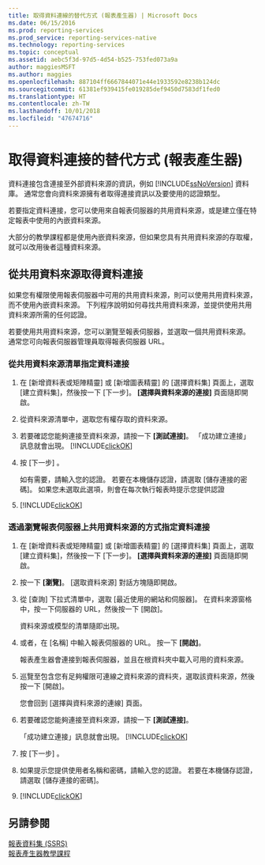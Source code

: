 ```yaml
---
title: 取得資料連線的替代方式 (報表產生器) | Microsoft Docs
ms.date: 06/15/2016
ms.prod: reporting-services
ms.prod_service: reporting-services-native
ms.technology: reporting-services
ms.topic: conceptual
ms.assetid: aebc5f3d-97d5-4d54-b525-753fed073a9a
author: maggiesMSFT
ms.author: maggies
ms.openlocfilehash: 887104ff6667844071e44e1933592e8238b124dc
ms.sourcegitcommit: 61381ef939415fe019285def9450d7583df1fed0
ms.translationtype: HT
ms.contentlocale: zh-TW
ms.lasthandoff: 10/01/2018
ms.locfileid: "47674716"
---
```

# <a name="alternative-ways-to-get-a-data-connection-report-builder"></a>取得資料連接的替代方式 (報表產生器)
資料連接包含連接至外部資料來源的資訊，例如 [!INCLUDE[ssNoVersion](../includes/ssnoversion-md.md)] 資料庫。 通常您會向資料來源擁有者取得連接資訊以及要使用的認證類型。  
  
若要指定資料連接，您可以使用來自報表伺服器的共用資料來源，或是建立僅在特定報表中使用的內嵌資料來源。  
  
大部分的教學課程都是使用內嵌資料來源，但如果您具有共用資料來源的存取權，就可以改用後者這種資料來源。  
  
## <a name="getting-a-data-connection-from-a-shared-data-source"></a>從共用資料來源取得資料連接  
如果您有權限使用報表伺服器中可用的共用資料來源，則可以使用共用資料來源，而不使用內嵌資料來源。 下列程序說明如何尋找共用資料來源，並提供使用共用資料來源所需的任何認證。  
  
若要使用共用資料來源，您可以瀏覽至報表伺服器，並選取一個共用資料來源。 通常您可向報表伺服器管理員取得報表伺服器 URL。  
  
### <a name="to-specify-a-data-connection-from-a-list-of-shared-data-sources"></a>從共用資料來源清單指定資料連接  
  
1.  在 [新增資料表或矩陣精靈] 或 [新增圖表精靈] 的 [選擇資料集] 頁面上，選取 [建立資料集]，然後按一下 [下一步]。 **[選擇與資料來源的連接]** 頁面隨即開啟。  
  
2.  從資料來源清單中，選取您有權存取的資料來源。  
  
3.  若要確認您能夠連接至資料來源，請按一下 **[測試連接]**。 「成功建立連接」訊息就會出現。 [!INCLUDE[clickOK](../includes/clickok-md.md)]  
  
4.  按 [下一步] 。  
  
    如有需要，請輸入您的認證。 若要在本機儲存認證，請選取 [儲存連接的密碼]。 如果您未選取此選項，則會在每次執行報表時提示您提供認證  
  
5.  [!INCLUDE[clickOK](../includes/clickok-md.md)]  
  
### <a name="to-specify-a-data-connection-by-browsing-to-a-shared-data-source-on-a-report-server"></a>透過瀏覽報表伺服器上共用資料來源的方式指定資料連接  
  
1.  在 [新增資料表或矩陣精靈] 或 [新增圖表精靈] 的 [選擇資料集] 頁面上，選取 [建立資料集]，然後按一下 [下一步]。 **[選擇與資料來源的連接]** 頁面隨即開啟。  
  
2.  按一下 **[瀏覽]**。 [選取資料來源] 對話方塊隨即開啟。  
  
3.  從 [查詢] 下拉式清單中，選取 [最近使用的網站和伺服器]。 在資料來源窗格中，按一下伺服器的 URL，然後按一下 [開啟]。  
  
    資料來源或模型的清單隨即出現。  
  
4.  或者，在 [名稱] 中輸入報表伺服器的 URL。 按一下 **[開啟]**。  
  
    報表產生器會連接到報表伺服器，並且在根資料夾中載入可用的資料來源。  
  
5.  巡覽至包含您有足夠權限可連線之資料來源的資料夾，選取該資料來源，然後按一下 [開啟]。  
  
    您會回到 [選擇與資料來源的連線] 頁面。  
  
6.  若要確認您能夠連接至資料來源，請按一下 **[測試連接]**。  
  
    「成功建立連接」訊息就會出現。 [!INCLUDE[clickOK](../includes/clickok-md.md)]  
  
7.  按 [下一步] 。  
  
8.  如果提示您提供使用者名稱和密碼，請輸入您的認證。 若要在本機儲存認證，請選取 [儲存連接的密碼]。  
  
9. [!INCLUDE[clickOK](../includes/clickok-md.md)]  
  
## <a name="see-also"></a>另請參閱  
[報表資料集 &#40;SSRS&#41;](../reporting-services/report-data/report-datasets-ssrs.md)  
[報表產生器教學課程](../reporting-services/report-builder-tutorials.md) 
  

